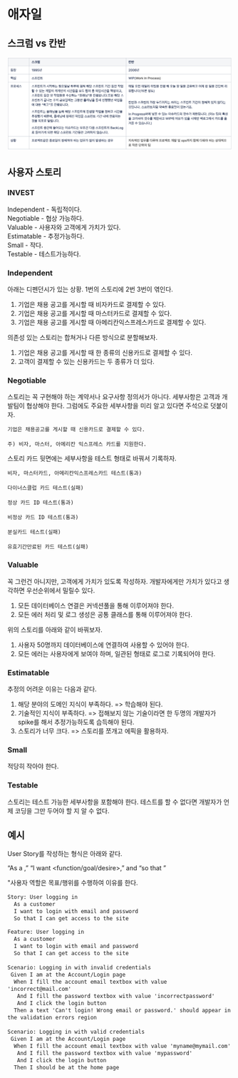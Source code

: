 # 애자일

## 스크럼 vs 칸반

![](assets/002_1.png)

## 사용자 스토리

### INVEST

Independent - 독립적이다.  
Negotiable - 협상 가능하다.  
Valuable - 사용자와 고객에게 가치가 있다.  
Estimatable - 추정가능하다.  
Small - 작다.  
Testable - 테스트가능하다.  

### Independent

아래는 디펜던시가 있는 상황. 1번의 스토리에 2번 3번이 엮인다.

1. 기업은 채용 공고를 게시할 때 비자카드로 결제할 수 있다.
2. 기업은 채용 공고를 게시할 때 마스터카드로 결제할 수 있다.
3. 기업은 채용 공고를 게시할 때 아메리칸익스프레스카드로 결제할 수 있다.

의존성 있는 스토리는 합쳐거나 다른 방식으로 분할해보자.

1. 기업은 채용 공고를 게시할 때 한 종류의 신용카드로 결제할 수 있다.
2. 고객이 결제할 수 있는 신용카드는 두 종류가 더 있다.

### Negotiable

스토리는 꼭 구현해야 하는 계약서나 요구사항 정의서가 아니다. 세부사항은 고객과 개발팀이 협상해야 한다. 그럼에도 주요한 세부사항을 미리 알고 있다면 주석으로 덧붙이자.

```
기업은 채용공고를 게시할 때 신용카드로 결제할 수 있다.

주) 비자, 마스터, 아메리칸 익스프레스 카드를 지원한다.
```

스토리 카드 뒷면에는 세부사항을 테스트 형태로 바꿔서 기록하자.

```
비자, 마스터카드, 아메리칸익스프레스카드 테스트(통과)

다이너스클럽 카드 테스트(실패)

정상 카드 ID 테스트(통과)

비정상 카드 ID 테스트(통과)

분실카드 테스트(실패)

유효기간만료된 카드 테스트(실패)
```

### Valuable
꼭 그런건 아니지만, 고객에게 가치가 있도록 작성하자. 개발자에게만 가치가 있다고 생각하면 우선순위에서 밀릴수 있다.

1. 모든 데이터베이스 연결은 커넥션풀을 통해 이루어져야 한다.
2. 모든 에러 처리 및 로그 생성은 공통 클래스를 통해 이루어져야 한다.

위의 스토리를 아래와 같이 바꿔보자.

1. 사용자 50명까지 데이터베이스에 연결하여 사용할 수 있어야 한다.
2. 모든 에러는 사용자에게 보여야 하며, 일관된 형태로 로그로 기록되어야 한다.

### Estimatable
추정의 어려운 이유는 다음과 같다.

1. 해당 분야의 도메인 지식이 부족하다. => 학습해야 된다.
2. 기술적인 지식이 부족하다. => 접해보지 않는 기술이라면 한 두명의 개발자가 spike를 해서 추정가능하도록 습득해야 된다.
3. 스토리가 너무 크다. => 스토리를 쪼개고 에픽을 활용하자.

### Small

적당히 작아야 한다.

### Testable

스토리는 테스트 가능한 세부사항을 포함해야 한다. 테스트를 할 수 없다면 개발자가 언제 코딩을 그만 두어야 할 지 알 수 없다.

## 예시

User Story를 작성하는 형식은 아래와 같다.

“As a <role>,” “I want <function/goal/desire>,” and “so that <benefit>”

"사용자 역할은 목표/행위를 수행하여 이유를 한다. 

```
Story: User logging in
  As a customer
  I want to login with email and password
  So that I can get access to the site
```

```
Feature: User logging in
  As a customer
  I want to login with email and password
  So that I can get access to the site
  
Scenario: Logging in with invalid credentials
 Given I am at the Account/Login page
  When I fill the account email textbox with value 'incorrect@mail.com'
   And I fill the password textbox with value 'incorrectpassword'
   And I click the login button
  Then a text 'Can't login! Wrong email or password.' should appear in the validation errors region
  
Scenario: Logging in with valid credentials
 Given I am at the Account/Login page
  When I fill the account email textbox with value 'myname@mymail.com'
   And I fill the password textbox with value 'mypassword'
   And I click the login button
  Then I should be at the home page
```
